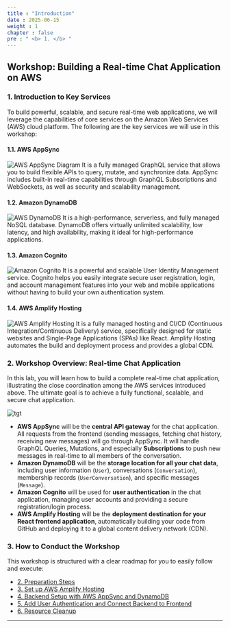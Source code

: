 ```yaml
---
title : "Introduction"
date : 2025-06-15
weight : 1 
chapter : false
pre : " <b> 1. </b> "
---
```


## Workshop: Building a Real-time Chat Application on AWS

### **1. Introduction to Key Services**

To build powerful, scalable, and secure real-time web applications, we will leverage the capabilities of core services on the Amazon Web Services (AWS) cloud platform. The following are the key services we will use in this workshop:

#### **1.1. AWS AppSync**
![AWS AppSync Diagram](https://ThanhHung1104.github.io/LTH_Workshop_01/images/AWSAppSync.png)
It is a fully managed GraphQL service that allows you to build flexible APIs to query, mutate, and synchronize data. AppSync includes built-in real-time capabilities through GraphQL Subscriptions and WebSockets, as well as security and scalability management.

#### **1.2. Amazon DynamoDB**
![AWS DynamoDB](https://ThanhHung1104.github.io/LTH_Workshop_01/images/DynamoDB.png) 
It is a high-performance, serverless, and fully managed NoSQL database. DynamoDB offers virtually unlimited scalability, low latency, and high availability, making it ideal for high-performance applications.

#### **1.3. Amazon Cognito**
![Amazon Cognito](https://ThanhHung1104.github.io/LTH_Workshop_01/images/Cognito.png) 
It is a powerful and scalable User Identity Management service. Cognito helps you easily integrate secure user registration, login, and account management features into your web and mobile applications without having to build your own authentication system.

#### **1.4. AWS Amplify Hosting**
![AWS Amplify Hosting](https://ThanhHung1104.github.io/LTH_Workshop_01/images/Amplify.png) 
It is a fully managed hosting and CI/CD (Continuous Integration/Continuous Delivery) service, specifically designed for static websites and Single-Page Applications (SPAs) like React. Amplify Hosting automates the build and deployment process and provides a global CDN.

### **2. Workshop Overview: Real-time Chat Application**

In this lab, you will learn how to build a complete real-time chat application, illustrating the close coordination among the AWS services introduced above. The ultimate goal is to achieve a fully functional, scalable, and secure chat application.

![tgt](https://ThanhHung1104.github.io/LTH_Workshop_01/images/tgt.png) 

* **AWS AppSync** will be the **central API gateway** for the chat application. All requests from the frontend (sending messages, fetching chat history, receiving new messages) will go through AppSync. It will handle GraphQL Queries, Mutations, and especially **Subscriptions** to push new messages in real-time to all members of the conversation.
* **Amazon DynamoDB** will be the **storage location for all your chat data**, including user information (`User`), conversations (`Conversation`), membership records (`UserConversation`), and specific messages (`Message`).
* **Amazon Cognito** will be used for **user authentication** in the chat application, managing user accounts and providing a secure registration/login process.
* **AWS Amplify Hosting** will be the **deployment destination for your React frontend application**, automatically building your code from GitHub and deploying it to a global content delivery network (CDN).

### **3. How to Conduct the Workshop**

This workshop is structured with a clear roadmap for you to easily follow and execute:

* [2. Preparation Steps](./2-Prerequiste/)
* [3. Set up AWS Amplify Hosting](./3-AmplifyHosting/)
* [4. Backend Setup with AWS AppSync and DynamoDB](./4-backend/)
* [5. Add User Authentication and Connect Backend to Frontend](./5-Authentication/)
* [6. Resource Cleanup](./6-cleanup/)

---